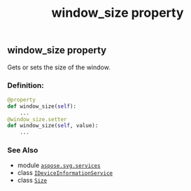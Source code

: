 ﻿---
title: window_size property
second_title: Aspose.SVG for Python via .NET API References
description: 
type: docs
weight: 60
url: /python-net/aspose.svg.services/ideviceinformationservice/window_size/
is_root: false
---

## window_size property


Gets or sets the size of the window.
### Definition:
```python
@property
def window_size(self):
    ...
@window_size.setter
def window_size(self, value):
    ...
```

### See Also
* module [`aspose.svg.services`](../../)
* class [`IDeviceInformationService`](/svg/python-net/aspose.svg.services/ideviceinformationservice)
* class [`Size`](/svg/python-net/aspose.svg.drawing/size)
